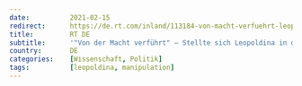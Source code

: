 ```yaml
---
date:          2021-02-15
redirect:      https://de.rt.com/inland/113184-von-macht-verfuehrt-leopoldina-corona-propaganda/
title:         RT DE
subtitle:      '"Von der Macht verführt" – Stellte sich Leopoldina in den Dienst der Corona-"Propaganda"?'
country:       DE
categories:    [Wissenschaft, Politik]
tags:          [leopoldina, manipulation]
---
```

